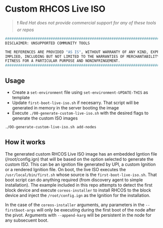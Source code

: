 # Custom RHCOS Live ISO


> :heavy_exclamation_mark: *Red Hat does not provide commercial support for any of these tools or repos*

```bash
#############################################################################
DISCLAIMER: UNSUPPORTED COMMUNITY TOOLS

THE REFERENCES ARE PROVIDED "AS IS", WITHOUT WARRANTY OF ANY KIND, EXPRESS OR
IMPLIED, INCLUDING BUT NOT LIMITED TO THE WARRANTIES OF MERCHANTABILITY,
FITNESS FOR A PARTICULAR PURPOSE AND NONINFRINGEMENT.
#############################################################################
```

## Usage

- Create a `set-environment` file using `set-environment-UPDATE-THIS` as template
- Update `first-boot-live-iso.sh` if necesarry. That script will be generated in memory in the server booting the image
- Execute `./00-generate-custom-live-iso.sh` with the desired flags to generate the custom ISO images
```bash
./OO-generate-custom-live-iso.sh add-nodes 
```

## How it works

The generated custom RHCOS Live ISO image has an embedded Igntion file (/root/config.ign) that will be based on the option selected to generate the custom ISO. This can be an ignition file generated by UPI, a custom Ignition or a rendered Ignition file. On boot, the live ISO executes the `/usr/local/bin/first.sh` whose source is the `first-boot-live-iso.sh`. That boot script can do anything required (from discovery agent to simple installation). The example included in this repo attempts to detect the first block device and execute `coreos-installer` to install RHCOS to the block device and inject the `/root/config.ign` as the Ignition for the installation.

In the case of the `coreos-installer` arguments, any parameters in the `--firstboot-args` will only be executing during the first boot of the node after the pivot. Arguments with `--append-karg` will be persistent in the node for any subsecuent boot.
